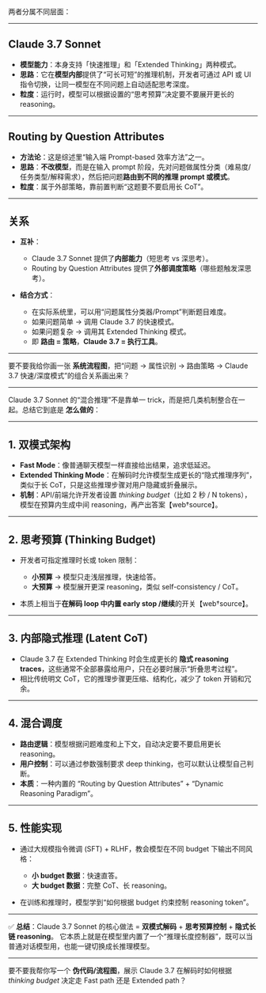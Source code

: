 两者分属不同层面：

---

## **Claude 3.7 Sonnet**

* **模型能力**：本身支持「快速推理」和「Extended Thinking」两种模式。
* **思路**：它在**模型内部**提供了“可长可短”的推理机制，开发者可通过 API 或 UI 指令切换，让同一模型在不同问题上自动适配思考深度。
* **粒度**：运行时，模型可以根据设置的“思考预算”决定要不要展开更长的 reasoning。

---

## **Routing by Question Attributes**

* **方法论**：这是综述里“输入端 Prompt-based 效率方法”之一。
* **思路**：**不改模型**，而是在输入 prompt 阶段，先对问题做属性分类（难易度/任务类型/解释需求），然后把问题**路由到不同的推理 prompt 或模式**。
* **粒度**：属于外部策略，靠前置判断“这题要不要启用长 CoT”。

---

## **关系**

* **互补**：

  * Claude 3.7 Sonnet 提供了**内部能力**（短思考 vs 深思考）。
  * Routing by Question Attributes 提供了**外部调度策略**（哪些题触发深思考）。
* **结合方式**：

  * 在实际系统里，可以用“问题属性分类器/Prompt”判断题目难度。
  * 如果问题简单 → 调用 Claude 3.7 的快速模式。
  * 如果问题复杂 → 调用其 Extended Thinking 模式。
  * 即 **路由 = 策略**，**Claude 3.7 = 执行工具**。

---

要不要我给你画一张 **系统流程图**，把“问题 → 属性识别 → 路由策略 → Claude 3.7 快速/深度模式”的组合关系画出来？

---
Claude 3.7 Sonnet 的“混合推理”不是靠单一 trick，而是把几类机制整合在一起。总结它到底是 **怎么做的**：

---

## **1. 双模式架构**

* **Fast Mode**：像普通聊天模型一样直接给出结果，追求低延迟。
* **Extended Thinking Mode**：在解码时允许模型生成更长的“隐式推理序列”，类似于长 CoT，只是这些推理步骤对用户隐藏或折叠展示。
* **机制**：API/前端允许开发者设置 *thinking budget*（比如 2 秒 / N tokens），模型在预算内生成中间 reasoning，再产出答案【web†source】。

---

## **2. 思考预算 (Thinking Budget)**

* 开发者可指定推理时长或 token 限制：

  * **小预算** → 模型只走浅层推理，快速给答。
  * **大预算** → 模型展开更深 reasoning，类似 self-consistency / CoT。
* 本质上相当于**在解码 loop 中内置 early stop /继续**的开关【web†source】。

---

## **3. 内部隐式推理 (Latent CoT)**

* Claude 3.7 在 Extended Thinking 时会生成更长的 **隐式 reasoning traces**，这些通常不全部暴露给用户，只在必要时展示“折叠思考过程”。
* 相比传统明文 CoT，它的推理步骤更压缩、结构化，减少了 token 开销和冗余。

---

## **4. 混合调度**

* **路由逻辑**：模型根据问题难度和上下文，自动决定要不要启用更长 reasoning。
* **用户控制**：可以通过参数强制要求 deep thinking，也可以默认让模型自己判断。
* **本质**：一种内置的 “Routing by Question Attributes” + “Dynamic Reasoning Paradigm”。

---

## **5. 性能实现**

* 通过大规模指令微调 (SFT) + RLHF，教会模型在不同 budget 下输出不同风格：

  * **小 budget 数据**：快速直答。
  * **大 budget 数据**：完整 CoT、长 reasoning。
* 在训练和推理时，模型学到“如何根据 budget 约束控制 reasoning token”。

---

✅ **总结**：Claude 3.7 Sonnet 的核心做法 = **双模式解码** + **思考预算控制** + **隐式长链 reasoning**。
它本质上就是在模型里内置了一个“推理长度控制器”，既可以当普通对话模型用，也能一键切换成长推理模型。

---

要不要我帮你写一个 **伪代码/流程图**，展示 Claude 3.7 在解码时如何根据 *thinking budget* 决定走 Fast path 还是 Extended path？

